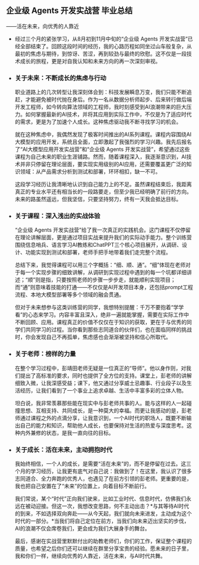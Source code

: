 ## 企业级 Agents 开发实战营 毕业总结
——活在未来，向优秀的人靠近
- 经过三个月的紧张学习，从8月初到11月中旬的“企业级 Agents 开发实战营”已经全部结束了。回顾这段时间的经历，我的心路历程如同坐过山车般复杂，从最初的焦虑与期待，到惊讶、苦涩，再到较劲与最终的欣慰。这不仅是一段技术成长的旅程，更是对自我认知和未来方向的再一次深刻审视。
- ### 关于未来：不断成长的焦虑与行动
  
  职业道路上的几次转型让我深刻体会到：科技发展瞬息万变，我们只能不断追赶，才能避免被时代抛在身后。作为一名从数据分析师起步、后来转行做后端开发工程师，如今转向算法领域的工程师，我时刻感受到AI浪潮带来的巨大压力。如何掌握最新的AI技术，并将其应用到实际工作中，不仅是为了适应时代的需求，更是为了加速个人成长。这种焦虑驱动我不断寻找学习的机会。
  
  就在这种焦虑中，我偶然发现了极客时间推出的AI系列课程。课程内容围绕AI大模型的应用开发，系统且全面，立即激起了我强烈的学习兴趣。我先后报名了“AI大模型应用开发实战营”和“企业级 Agents 开发实战营”，希望通过这些课程为自己未来的职业生涯铺路。然而，随着课程深入，我逐渐意识到，AI技术并非只停留在理论层面，要实现实用级别的AI应用，还需要覆盖更广泛的知识领域：从产品需求分析到测试和部署，环环相扣，缺一不可。
  
  这段学习经历让我清晰地认识到自己能力上的不足。虽然课程结束后，我距离真正的专业水平还有相当长的一段路要走，但至少我已经明确了前行的方向。未来的路虽然遥远，但我坚信，只要坚持努力，终有一天我会抵达目标。
- ### 关于课程：深入浅出的实战体验
  
  “企业级 Agents 开发实战营”给了我一次真正的实践机会。这门课程不仅停留在理论讲解层面，更是通过项目实战来提升我们的实际动手能力。整个训练营围绕信息哨兵、语言学习AI教练和ChatPPT三个核心项目展开，从调研、设计、功能实现到测试和部署，老师手把手地带着我们走完整个流程。
  
  总结下来，我觉得课程可以用三个字概括：“细、顺、通”。“细”体现在老师对于每一个实现步骤的细致讲解，从调研到实现过程中遇到的每一个坑都详细讲述；“顺”则是指，只要按照老师的步骤一步步走，就能顺利实现项目；而“通”则意味着技能的打通——不仅仅是AI开发项目本身，还包括prompt工程流程、本地大模型部署等多个领域的融会贯通。
  
  但对于未来想参与这类训练营的同学，我想特别提醒：千万不要抱着“学学看”的心态来学习。内容丰富且深入，绝非一遍就能掌握，需要在实际工作中不断回顾、应用。课程真正的价值不仅仅在于知识的获取，更在于与优秀的同学们共同学习的过程。当你看到那些志同道合的伙伴们，也在面临同样的挑战时，你会发现自己不再孤单，焦虑感也会渐渐被坚持和信心所取代。
- ### 关于老师：榜样的力量
  
  在整个学习过程中，彭靖田老师无疑是一位真正的“导师”。他以身作则，对我们提出了高标准的要求，同时也提供了全方位的支持。课堂上，彭老师的讲解细致入微，让我深感受益；课下，他又通过分享威士忌趣事、行业段子以及生活经历，让我们看到了一个事业上追求卓越、生活中丰富多彩的立体人物。
  
  坦白说，我非常羡慕那些能在现实中与彭老师共事的人。能与这样的人一起碰撞思想、互相支持、共同成长，是一种莫大的幸福。而更让我感动的是，彭老师通过课程之外的点滴分享，让我意识到，一个AI时代的职场人，既要不断输出自己的能力和知识，帮助他人成长，也要保持对生活的热爱与深度思考。这种内外兼修的状态，是我一直向往的目标。
- ### 关于成长：活在未来，主动拥抱时代
  
  我始终相信，一个人的成长，是需要“活在未来”的，而不是停留在过去。这三个月的学习经历，让我更有底气对自己说：我做到了！在这里，我认识了很多志同道合、全力奔跑的优秀人，也遇见了在前方引领的彭老师。更重要的是，我也把自己安置在了“未来”的位置上，向着目标不断前行。
  
  我们常说，某个“时代”正向我们驶来，比如工业时代、信息时代，仿佛我们永远在被动迎接。但这一次，我想改变思路，何不主动出击？*与其等待AI时代的到来，不如选择双向奔赴——从今天起，我们就向未来进发，主动成为这个时代的一部分。*当我们将自己定位在前方，当我们向未来迈出坚实的步伐，AI的浪潮不仅会席卷我们，更会成为我们大展身手的舞台。
  
  最后，感谢在实战营里默默付出的助教老师们，你们的工作，保证整个课程的质量，也希望之后你们还可以继续在群里分享宝贵的经验。愿未来的日子里，我和你们一样，继续向优秀的人靠近，活在未来，与AI时代共舞。